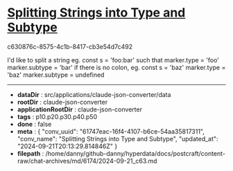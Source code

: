 # [Splitting Strings into Type and Subtype](https://claude.ai/chat/61747eac-16f4-4107-b6ce-54aa35817311)

c630876c-8575-4c1b-8417-cb3e54d7c492

I'd like to split a string eg. const s = 'foo:bar' such that 
marker.type = 'foo'
marker.subtype = 'bar'
if there is no colon, eg. const s = 'baz'
marker.type = 'baz'
marker.subtype = undefined

---

* **dataDir** : src/applications/claude-json-converter/data
* **rootDir** : claude-json-converter
* **applicationRootDir** : claude-json-converter
* **tags** : p10.p20.p30.p40.p50
* **done** : false
* **meta** : {
  "conv_uuid": "61747eac-16f4-4107-b6ce-54aa35817311",
  "conv_name": "Splitting Strings into Type and Subtype",
  "updated_at": "2024-09-21T20:13:29.814846Z"
}
* **filepath** : /home/danny/github-danny/hyperdata/docs/postcraft/content-raw/chat-archives/md/6174/2024-09-21_c63.md